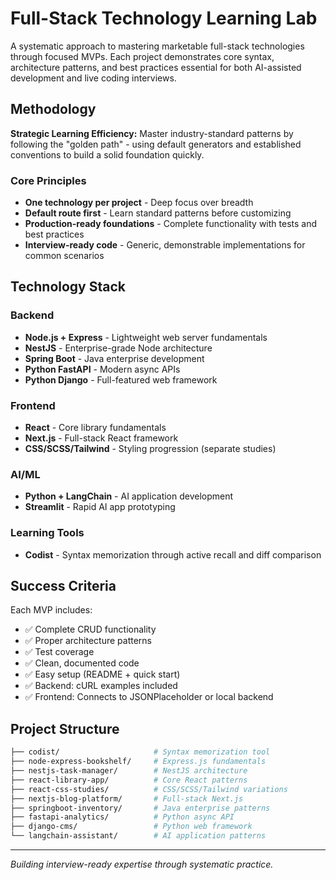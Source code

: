 # Full-Stack Technology Learning Lab

A systematic approach to mastering marketable full-stack technologies through focused MVPs. Each project demonstrates core syntax, architecture patterns, and best practices essential for both AI-assisted development and live coding interviews.

## Methodology

**Strategic Learning Efficiency:** Master industry-standard patterns by following the "golden path" - using default generators and established conventions to build a solid foundation quickly.

### Core Principles

- **One technology per project** - Deep focus over breadth
- **Default route first** - Learn standard patterns before customizing
- **Production-ready foundations** - Complete functionality with tests and best practices
- **Interview-ready code** - Generic, demonstrable implementations for common scenarios

## Technology Stack

### Backend

- **Node.js + Express** - Lightweight web server fundamentals
- **NestJS** - Enterprise-grade Node architecture
- **Spring Boot** - Java enterprise development
- **Python FastAPI** - Modern async APIs
- **Python Django** - Full-featured web framework

### Frontend

- **React** - Core library fundamentals
- **Next.js** - Full-stack React framework
- **CSS/SCSS/Tailwind** - Styling progression (separate studies)

### AI/ML

- **Python + LangChain** - AI application development
- **Streamlit** - Rapid AI app prototyping

### Learning Tools

- **Codist** - Syntax memorization through active recall and diff comparison

## Success Criteria

Each MVP includes:

- ✅ Complete CRUD functionality
- ✅ Proper architecture patterns
- ✅ Test coverage
- ✅ Clean, documented code
- ✅ Easy setup (README + quick start)
- ✅ Backend: cURL examples included
- ✅ Frontend: Connects to JSONPlaceholder or local backend

## Project Structure

```bash
├── codist/                     # Syntax memorization tool
├── node-express-bookshelf/     # Express.js fundamentals
├── nestjs-task-manager/        # NestJS architecture
├── react-library-app/          # Core React patterns
├── react-css-studies/          # CSS/SCSS/Tailwind variations
├── nextjs-blog-platform/       # Full-stack Next.js
├── springboot-inventory/       # Java enterprise patterns
├── fastapi-analytics/          # Python async API
├── django-cms/                 # Python web framework
└── langchain-assistant/        # AI application patterns
```

---

*Building interview-ready expertise through systematic practice.*
